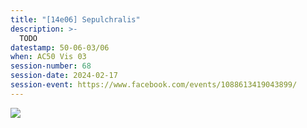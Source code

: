 ```yaml
---
title: "[14e06] Sepulchralis"
description: >-
  TODO
datestamp: 50-06-03/06
when: AC50 Vis 03
session-number: 68
session-date: 2024-02-17
session-event: https://www.facebook.com/events/1088613419043899/
---
```


[![](https://i.pinimg.com/736x/25/a7/eb/25a7eba5e9861064f0c0645af26eab35.jpg)](https://www.pinterest.com/pin/298856125269589289/)
